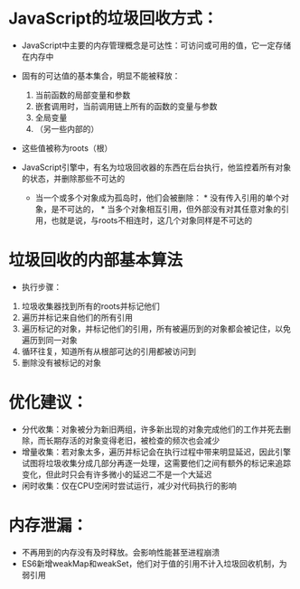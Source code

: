 # JavaScript的垃圾回收方式：
* JavaScript中主要的内存管理概念是可达性：可访问或可用的值，它一定存储在内存中
* 固有的可达值的基本集合，明显不能被释放：
	1. 当前函数的局部变量和参数
	2. 嵌套调用时，当前调用链上所有的函数的变量与参数
	3. 全局变量
	4. （另一些内部的）
* 这些值被称为roots（根）

* JavaScript引擎中，有名为垃圾回收器的东西在后台执行，他监控着所有对象的状态，并删除那些不可达的
  * 当一个或多个对象成为孤岛时，他们会被删除：
		* 没有传入引用的单个对象，是不可达的，
		* 当多个对象相互引用，但外部没有对其任意对象的引用，也就是说，与roots不相连时，这几个对象同样是不可达的

# 垃圾回收的内部基本算法
  * 执行步骤：
  1. 垃圾收集器找到所有的roots并标记他们
  2. 遍历并标记来自他们的所有引用
  3. 遍历标记的对象，并标记他们的引用，所有被遍历到的对象都会被记住，以免遍历到同一对象
  4. 循环往复，知道所有从根部可达的引用都被访问到
  5. 删除没有被标记的对象


# 优化建议：
* 分代收集：对象被分为新旧两组，许多新出现的对象完成他们的工作并死去删除，而长期存活的对象变得老旧，被检查的频次也会减少
* 增量收集：若对象太多，遍历并标记会在执行过程中带来明显延迟，因此引擎试图将垃圾收集分成几部分再逐一处理，这需要他们之间有额外的标记来追踪变化，但此时只会有许多微小的延迟二不是一个大延迟
* 闲时收集：仅在CPU空闲时尝试运行，减少对代码执行的影响
# 内存泄漏：
* 不再用到的内存没有及时释放。会影响性能甚至进程崩溃
* ES6新增weakMap和weakSet，他们对于值的引用不计入垃圾回收机制，为弱引用

